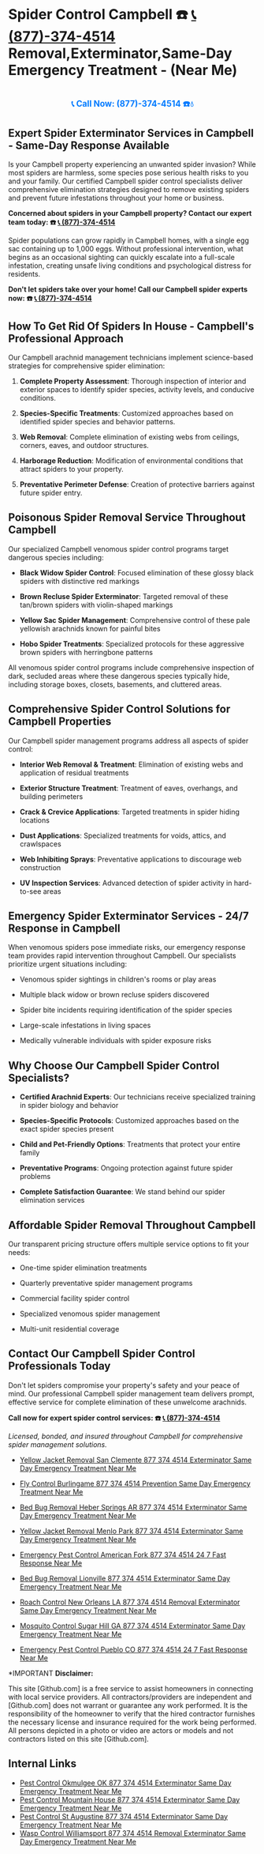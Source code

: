 # Spider Control Campbell ☎️ [📞 (877)-374-4514](https://pest-control-4514.netlify.app) Removal,Exterminator,Same-Day Emergency Treatment - (Near Me)
# 

<p align="center" style="font-size: 1.2em; font-weight: bold; margin: 20px 0;">
  <a href="https://pest-control-4514.netlify.app" target="_blank" style="color: #007BFF; text-decoration: none;">📞 Call Now: (877)-374-4514 ☎️💧</a>
</p>

## Expert Spider Exterminator Services in Campbell - Same-Day Response Available

Is your Campbell property experiencing an unwanted spider invasion? While most spiders are harmless, some species pose serious health risks to you and your family. Our certified Campbell spider control specialists deliver comprehensive elimination strategies designed to remove existing spiders and prevent future infestations throughout your home or business.

**Concerned about spiders in your Campbell property? Contact our expert team today: ☎️ [📞 (877)-374-4514](https://pest-control-4514.netlify.app)**

Spider populations can grow rapidly in Campbell homes, with a single egg sac containing up to 1,000 eggs. Without professional intervention, what begins as an occasional sighting can quickly escalate into a full-scale infestation, creating unsafe living conditions and psychological distress for residents.

**Don't let spiders take over your home! Call our Campbell spider experts now: ☎️ [📞 (877)-374-4514](https://pest-control-4514.netlify.app)**

## How To Get Rid Of Spiders In House - Campbell's Professional Approach

Our Campbell arachnid management technicians implement science-based strategies for comprehensive spider elimination:

1. **Complete Property Assessment**: Thorough inspection of interior and exterior spaces to identify spider species, activity levels, and conducive conditions.

2. **Species-Specific Treatments**: Customized approaches based on identified spider species and behavior patterns.

3. **Web Removal**: Complete elimination of existing webs from ceilings, corners, eaves, and outdoor structures.

4. **Harborage Reduction**: Modification of environmental conditions that attract spiders to your property.

5. **Preventative Perimeter Defense**: Creation of protective barriers against future spider entry.

## Poisonous Spider Removal Service Throughout Campbell

Our specialized Campbell venomous spider control programs target dangerous species including:

- **Black Widow Spider Control**: Focused elimination of these glossy black spiders with distinctive red markings

- **Brown Recluse Spider Exterminator**: Targeted removal of these tan/brown spiders with violin-shaped markings

- **Yellow Sac Spider Management**: Comprehensive control of these pale yellowish arachnids known for painful bites

- **Hobo Spider Treatments**: Specialized protocols for these aggressive brown spiders with herringbone patterns

All venomous spider control programs include comprehensive inspection of dark, secluded areas where these dangerous species typically hide, including storage boxes, closets, basements, and cluttered areas.

## Comprehensive Spider Control Solutions for Campbell Properties

Our Campbell spider management programs address all aspects of spider control:

- **Interior Web Removal & Treatment**: Elimination of existing webs and application of residual treatments

- **Exterior Structure Treatment**: Treatment of eaves, overhangs, and building perimeters

- **Crack & Crevice Applications**: Targeted treatments in spider hiding locations

- **Dust Applications**: Specialized treatments for voids, attics, and crawlspaces

- **Web Inhibiting Sprays**: Preventative applications to discourage web construction

- **UV Inspection Services**: Advanced detection of spider activity in hard-to-see areas

## Emergency Spider Exterminator Services - 24/7 Response in Campbell

When venomous spiders pose immediate risks, our emergency response team provides rapid intervention throughout Campbell. Our specialists prioritize urgent situations including:

- Venomous spider sightings in children's rooms or play areas

- Multiple black widow or brown recluse spiders discovered

- Spider bite incidents requiring identification of the spider species

- Large-scale infestations in living spaces

- Medically vulnerable individuals with spider exposure risks

## Why Choose Our Campbell Spider Control Specialists?

- **Certified Arachnid Experts**: Our technicians receive specialized training in spider biology and behavior

- **Species-Specific Protocols**: Customized approaches based on the exact spider species present

- **Child and Pet-Friendly Options**: Treatments that protect your entire family

- **Preventative Programs**: Ongoing protection against future spider problems

- **Complete Satisfaction Guarantee**: We stand behind our spider elimination services

## Affordable Spider Removal Throughout Campbell

Our transparent pricing structure offers multiple service options to fit your needs:

- One-time spider elimination treatments

- Quarterly preventative spider management programs

- Commercial facility spider control

- Specialized venomous spider management

- Multi-unit residential coverage

## Contact Our Campbell Spider Control Professionals Today

Don't let spiders compromise your property's safety and your peace of mind. Our professional Campbell spider management team delivers prompt, effective service for complete elimination of these unwelcome arachnids.

**Call now for expert spider control services: ☎️ [📞 (877)-374-4514](https://pest-control-4514.netlify.app)**

*Licensed, bonded, and insured throughout Campbell for comprehensive spider management solutions.*


- [Yellow Jacket Removal San Clemente 877 374 4514 Exterminator Same Day Emergency Treatment Near Me](https://github.com/allyoucaneatsushiin/plumbing-texas/blob/main/Yellow-Jacket-Removal-San-Clemente-877-374-4514-Exterminator-Same-Day-Emergency-Treatment-Near-Me.md)
- [Fly Control Burlingame 877 374 4514 Prevention Same Day Emergency Treatment Near Me](https://github.com/allyoucaneatsushiin/plumbing-texas/blob/main/Fly-Control-Burlingame-877-374-4514-Prevention-Same-Day-Emergency-Treatment-Near-Me.md)
- [Bed Bug Removal Heber Springs AR 877 374 4514 Exterminator Same Day Emergency Treatment Near Me](https://github.com/allyoucaneatsushiin/plumbing-texas/blob/main/Bed-Bug-Removal-Heber-Springs-AR-877-374-4514-Exterminator-Same-Day-Emergency-Treatment-Near-Me.md)


- [Yellow Jacket Removal Menlo Park 877 374 4514 Exterminator Same Day Emergency Treatment Near Me](https://github.com/allyoucaneatsushiin/plumbing-texas/blob/main/Yellow-Jacket-Removal-Menlo-Park-877-374-4514-Exterminator-Same-Day-Emergency-Treatment-Near-Me.md)
- [Emergency Pest Control American Fork 877 374 4514 24 7 Fast Response Near Me](https://github.com/allyoucaneatsushiin/plumbing-texas/blob/main/Emergency-Pest-Control-American-Fork-877-374-4514-24-7-Fast-Response-Near-Me.md)
- [Bed Bug Removal Lionville 877 374 4514 Exterminator Same Day Emergency Treatment Near Me](https://github.com/allyoucaneatsushiin/plumbing-texas/blob/main/Bed-Bug-Removal-Lionville-877-374-4514-Exterminator-Same-Day-Emergency-Treatment-Near-Me.md)


- [Roach Control New Orleans LA 877 374 4514 Removal Exterminator Same Day Emergency Treatment Near Me](https://github.com/allyoucaneatsushiin/plumbing-texas/blob/main/Roach-Control-New-Orleans-LA-877-374-4514-Removal-Exterminator-Same-Day-Emergency-Treatment-Near-Me.md)
- [Mosquito Control Sugar Hill GA 877 374 4514 Exterminator Same Day Emergency Treatment Near Me](https://github.com/allyoucaneatsushiin/plumbing-texas/blob/main/Mosquito-Control-Sugar-Hill-GA-877-374-4514-Exterminator-Same-Day-Emergency-Treatment-Near-Me.md)
- [Emergency Pest Control Pueblo CO 877 374 4514 24 7 Fast Response Near Me](https://github.com/allyoucaneatsushiin/plumbing-texas/blob/main/Emergency-Pest-Control-Pueblo-CO-877-374-4514-24-7-Fast-Response-Near-Me.md)


*IMPORTANT **Disclaimer:**  

This site [Github.com] is a free service to assist homeowners in connecting with local service providers. All contractors/providers are independent and [Github.com] does not warrant or guarantee any work performed. It is the responsibility of the homeowner to verify that the hired contractor furnishes the necessary license and insurance required for the work being performed. All persons depicted in a photo or video are actors or models and not contractors listed on this site [Github.com].


## Internal Links
- [Pest Control Okmulgee OK 877 374 4514 Exterminator Same Day Emergency Treatment Near Me](https://github.com/allyoucaneatsushiin/plumbing-texas/blob/main/Pest-Control-Okmulgee-OK-877-374-4514-Exterminator-Same-Day-Emergency-Treatment-Near-Me.md)
- [Pest Control Mountain House 877 374 4514 Exterminator Same Day Emergency Treatment Near Me](https://github.com/allyoucaneatsushiin/plumbing-texas/blob/main/Pest-Control-Mountain-House-877-374-4514-Exterminator-Same-Day-Emergency-Treatment-Near-Me.md)
- [Pest Control St Augustine 877 374 4514 Exterminator Same Day Emergency Treatment Near Me](https://github.com/allyoucaneatsushiin/plumbing-texas/blob/main/Pest-Control-St-Augustine-877-374-4514-Exterminator-Same-Day-Emergency-Treatment-Near-Me.md)
- [Wasp Control Williamsport 877 374 4514 Removal Exterminator Same Day Emergency Treatment Near Me](https://github.com/allyoucaneatsushiin/plumbing-texas/blob/main/Wasp-Control-Williamsport-877-374-4514-Removal-Exterminator-Same-Day-Emergency-Treatment-Near-Me.md)
